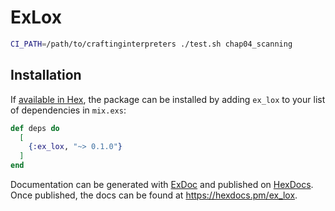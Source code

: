 # ExLox

```sh
CI_PATH=/path/to/craftinginterpreters ./test.sh chap04_scanning
```

## Installation

If [available in Hex](https://hex.pm/docs/publish), the package can be installed
by adding `ex_lox` to your list of dependencies in `mix.exs`:

```elixir
def deps do
  [
    {:ex_lox, "~> 0.1.0"}
  ]
end
```

Documentation can be generated with [ExDoc](https://github.com/elixir-lang/ex_doc)
and published on [HexDocs](https://hexdocs.pm). Once published, the docs can
be found at <https://hexdocs.pm/ex_lox>.
